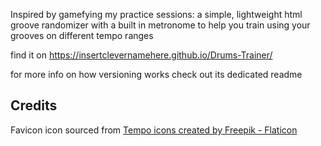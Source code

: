 Inspired by gamefying my practice sessions:
a simple, lightweight html groove randomizer with a built in metronome to help you train using your grooves on different tempo ranges

find it on
https://insertclevernamehere.github.io/Drums-Trainer/


for more info on how versioning works check out its dedicated readme

## Credits

Favicon icon sourced from [Tempo icons created by Freepik - Flaticon](https://www.flaticon.com/free-icons/tempo)

